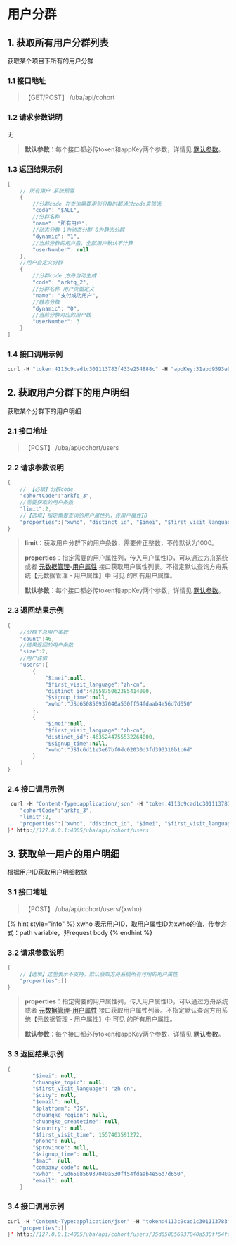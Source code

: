 # 用户分群

## 1. 获取所有用户分群列表

获取某个项目下所有的用户分群

### 1.1 接口地址

> 【GET/POST】 /uba/api/cohort

### 1.2 请求参数说明

无

> **默认参数**：每个接口都必传token和appKey两个参数，详情见 [默认参数](./#11-mo-ren-can-shu)。

### 1.3 返回结果示例

```java
[
    // 所有用户 系统预置
    {
        //分群code 在查询需要用到分群时都通过code来筛选
        "code": "$ALL",
        //分群名称
        "name": "所有用户",
        //动态分群 1为动态分群 0为静态分群
        "dynamic": "1",
        //当前分群的用户数，全部用户默认不计算
        "userNumber": null
    },
    //用户自定义分群
    {
        //分群code 方舟自动生成
        "code": "arkfq_2",
        //分群名称 用户页面定义
        "name": "支付成功用户",
        //静态分群
        "dynamic": "0",
        //当前分群对应的用户数
        "userNumber": 3
    }
]
```

### 1.4 接口调用示例

```java
curl -H "token:4113c9cad1c301113783f433e254888c" -H "appKey:31abd9593e9983ec" http://127.0.0.1:4005/uba/api/cohort
```

## 2. 获取用户分群下的用户明细

获取某个分群下的用户明细

### 2.1 接口地址

> 【POST】  /uba/api/cohort/users

### 2.2 请求参数说明

```java
{
    // 【必填】分群code
    "cohortCode":"arkfq_3",
    //需要获取的用户条数
    "limit":2,
    //【选填】指定需要查询的用户属性列，传用户属性ID
    "properties":["xwho", "distinct_id", "$imei", "$first_visit_language", "$signup_time"]
}
```

> **limit**：获取用户分群下的用户条数，需要传正整数，不传默认为1000。
>
> **properties**：指定需要的用户属性列，传入用户属性ID，可以通过方舟系统或者 [元数据管理](api-meta.md)-[用户属性](api-meta.md#1-huo-qu-yong-hu-shu-xing) 接口获取用户属性列表。不指定默认查询方舟系统【元数据管理 - 用户属性】中 可见 的所有用户属性。
>
> **默认参数**：每个接口都必传token和appKey两个参数，详情见 [默认参数](./#11-mo-ren-can-shu)。

### 2.3 返回结果示例

```java
{
    //分群下总用户条数
    "count":46,
    //结果返回的用户条数
    "size":2,
    //用户详情
    "users":[
        {
            "$imei":null,
            "$first_visit_language":"zh-cn",
            "distinct_id":4255875062385414000,
            "$signup_time":null,
            "xwho":"JSd650856937040a530ff54fdaab4e56d7d650"
        },
        {
            "$imei":null,
            "$first_visit_language":"zh-cn",
            "distinct_id":-4635244755532264000,
            "$signup_time":null,
            "xwho":"JS1c6d11e3e67bf0dc02030d3fd393310b1c6d"
        }
    ]
}
```

### 2.4 接口调用示例

```java
 curl -H "Content-Type:application/json" -H "token:4113c9cad1c301113783f433e254888c" -H "appKey:31abd9593e9983ec" -X POST --data '{
    "cohortCode":"arkfq_3",
    "limit":2,
    "properties":["xwho", "distinct_id", "$imei", "$first_visit_language", "$signup_time"]
}' http://127.0.0.1:4005/uba/api/cohort/users
```

## 3. 获取单一用户的用户明细

根据用户ID获取用户明细数据

### 3.1 接口地址

> 【POST】 /uba/api/cohort/users/{xwho}

{% hint style="info" %}
xwho 表示用户ID，取用户属性ID为xwho的值，传参方式：path variable，非request body
{% endhint %}

### 3.2 请求参数说明

```java
{
    //【选填】这里表示不支持，默认获取方舟系统所有可用的用户属性
    "properties":[]
}
```

> **properties**：指定需要的用户属性列，传入用户属性ID，可以通过方舟系统或者 [元数据管理](api-meta.md)-[用户属性](api-meta.md#1-huo-qu-yong-hu-shu-xing) 接口获取用户属性列表。不指定默认查询方舟系统【元数据管理 - 用户属性】中 可见 的所有用户属性。
>
> **默认参数**：每个接口都必传token和appKey两个参数，详情见 [默认参数](./#11-mo-ren-can-shu)。

### 3.3 返回结果示例

```java
{
        "$imei": null,
        "chuangke_topic": null,
        "$first_visit_language": "zh-cn",
        "$city": null,
        "$email": null,
        "$platform": "JS",
        "chuangke_region": null,
        "chuangke_createtime": null,
        "$country": null,
        "$first_visit_time": 1557403591272,
        "phone": null,
        "$province": null,
        "$signup_time": null,
        "$mac": null,
        "company_code": null,
        "xwho": "JSd650856937040a530ff54fdaab4e56d7d650",
        "email": null
    }
```

### 3.4 接口调用示例

```java
curl -H "Content-Type:application/json" -H "token:4113c9cad1c301113783f433e254888c" -H "appKey:31abd9593e9983ec" -X POST --data '{
    "properties":[]
}' http://127.0.0.1:4005/uba/api/cohort/users/JSd650856937040a530ff54fdaab4e56d7d650
```

